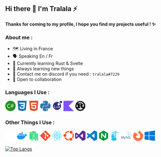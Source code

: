 ## Hi there 👋 I'm Tralala ⚡

#### Thanks for coming to my profile, I hope you find my projects useful ! ✨

### About me :
- 🗺️ Living in France
- 🗣️ Speaking En / Fr
- 💫 Currently learning Rust & Svelte
- 🔭 Always learning new things
- 🤖 Contact me on discord if you need : ```tralala#7229```
- 👯 Open to collaboration

### Languages I Use :
<img src = 'https://github.com/tralalax/tralalax/blob/main/img/language/csharp.svg' width='33'/> <img src = 'https://github.com/tralalax/tralalax/blob/main/img/language/css.svg' width='33'/> <img src = 'https://github.com/tralalax/tralalax/blob/main/img/language/html.svg' width='33'/> <img src = 'https://github.com/tralalax/tralalax/blob/main/img/language/python.svg' width='33'/> <img src = 'https://github.com/tralalax/tralalax/blob/main/img/language/lua.svg' width='33'/> <img src = 'https://github.com/tralalax/tralalax/blob/main/img/language/kotlin.svg' width='33'/> <img src = 'https://github.com/tralalax/tralalax/blob/main/img/language/rust.svg' width='33'/>

### Other Things I Use :
<img src = 'https://github.com/tralalax/tralalax/blob/main/img/tech/github.svg' width='33'/> <img src = 'https://github.com/tralalax/tralalax/blob/main/img/tech/docker.svg' width='33'/> <img src = 'https://github.com/tralalax/tralalax/blob/main/img/tech/androidstudio.svg' width='33'/> <img src = 'https://github.com/tralalax/tralalax/blob/main/img/tech/git.svg' width='33'/> <img src = 'https://github.com/tralalax/tralalax/blob/main/img/tech/react.svg' width='33'/> <img src = 'https://github.com/tralalax/tralalax/blob/main/img/tech/ubuntu.svg' width='33'/> <img src = 'https://github.com/tralalax/tralalax/blob/main/img/tech/visualstudio.svg' width='33'/> <img src = 'https://github.com/tralalax/tralalax/blob/main/img/tech/visualstudiocode.svg' width='33'/> <img src = 'https://github.com/tralalax/tralalax/blob/main/img/tech/nginx.svg' width='33'/> <img src = 'https://github.com/tralalax/tralalax/blob/main/img/tech/portainer.svg' width='33'/> <img src = 'https://github.com/tralalax/tralalax/blob/main/img/tech/mysql.svg' width='33'/> <img src = 'https://github.com/tralalax/tralalax/blob/main/img/tech/firefoxbrowser.svg' width='33'/> <img src = 'https://github.com/tralalax/tralalax/blob/main/img/tech/windows.svg' width='33'/>

[![Top Langs](https://github-readme-stats.vercel.app/api/top-langs/?username=tralalax&langs_count=8&layout=compact&theme=rose_pine)](https://github.com/anuraghazra/github-readme-stats)
